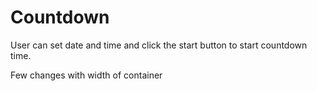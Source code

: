 # Countdown
User can set date and time and click the start button to start countdown time.

Few changes with width of container